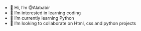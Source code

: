 - 👋 Hi, I’m @Alababir
- 👀 I’m interested in learning coding
- 🌱 I’m currently learning Python
- 💞️ I’m looking to collaborate on Html, css and python projects 


<!---
Alababir/Alababir is a ✨ special ✨ repository because its `README.md` (this file) appears on your GitHub profile.
You can click the Preview link to take a look at your changes.
--->
